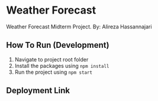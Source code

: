 # Weather Forecast
Weather Forecast Midterm Project.
By: Alireza Hassannajari

## How To Run (Development)
1. Navigate to project root folder
2. Install the packages using `npm install`
3. Run the project using `npm start`

## Deployment Link
